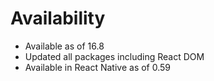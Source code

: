 # Availability

- Available as of 16.8
- Updated all packages including React DOM
- Available in React Native as of 0.59
